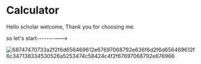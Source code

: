 # Calculator
Hello scholar welcome, Thank you for choosing me.

so let's start---------->

![68747470733a2f2f6d656469612e67697068792e636f6d2f6d656469612f6c347138334530526a5253474c58424c4f2f67697068792e676966](https://user-images.githubusercontent.com/83746525/150281059-127fe38d-9b29-48bb-a0f6-dc5569a8b1d2.gif)



